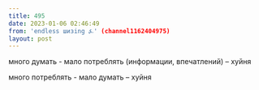 ```yaml
---
title: 495
date: 2023-01-06 02:46:49
from: 'endless шизing ⍼' (channel1162404975)
layout: post
---
```


много думать - мало потреблять (информации, впечатлений) – хуйня

много потреблять - мало думать – хуйня
